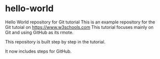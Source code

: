 # hello-world
Hello World repository for Git tutorial
This is an example repository for the Git tutoial on https://www.w3schools.com
This tutorial focuses mainly on Git and using GitHub as its rmote.

This repository is built step by step in the tutorial.

It now includes steps for GitHub.
